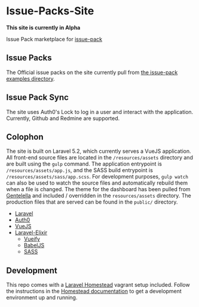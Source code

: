 # Issue-Packs-Site
**This site is currently in Alpha**

Issue Pack marketplace for [issue-pack](https://www.npmjs.com/package/issue-pack)

## Issue Packs

The Official issue packs on the site currently pull from [the issue-pack examples directory](https://github.com/GovReady/Issue-Packs/tree/master/examples).

## Issue Pack Sync

The site uses Auth0's Lock to log in a user and interact with the application.  Currently, Github and Redmine are supported.

## Colophon

The site is built on Laravel 5.2, which currently serves a VueJS application.  All front-end source files are located in the `/resources/assets` directory and are built using the `gulp` command.  The application entrypoint is `/resources/assets/app.js`, and the SASS build entrypoint is `/resources/assets/sass/app.scss`.  For development purposes, `gulp watch` can also be used to watch the source files and automatically rebuild them when a file is changed.  The theme for the dashboard has been pulled from [Gentelella](https://github.com/puikinsh/gentelella) and included / overridden in the `resources/assets` directory.  The production files that are served can be found in the `public/` directory.

* [Laravel](https://laravel.com/docs/5.2)
* [Auth0](https://auth0.com/)
* [VueJS](https://vuejs.org/)
* [Laravel-Elixir](https://laravel.com/docs/5.2/elixir)
  * [Vueify](https://github.com/vuejs/vueify)
  * [BabelJS](https://babeljs.io/)
  * [SASS](http://sass-lang.com/)

## Development

This repo comes with a [Laravel Homestead](https://laravel.com/docs/5.2/homestead) vagrant setup included.  Follow the instructions in the [Homestead documentation](https://laravel.com/docs/5.2/homestead) to get a development environment up and running.
